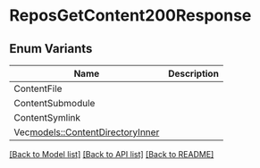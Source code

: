 # ReposGetContent200Response

## Enum Variants

| Name | Description |
|---- | -----|
| ContentFile |  |
| ContentSubmodule |  |
| ContentSymlink |  |
| Vec<models::ContentDirectoryInner> |  |

[[Back to Model list]](../README.md#documentation-for-models) [[Back to API list]](../README.md#documentation-for-api-endpoints) [[Back to README]](../README.md)


